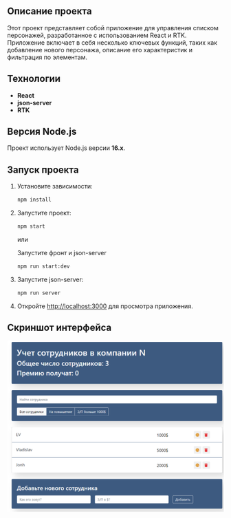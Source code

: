## Описание проекта

Этот проект представляет собой приложение для управления списком персонажей, разработанное с использованием React и RTK. Приложение включает в себя несколько ключевых функций, таких как добавление нового персонажа, описание его характеристик и фильтрация по элементам.

## Технологии

- **React**
- **json-server**
- **RTK**

## Версия Node.js

Проект использует Node.js версии **16.x**.

## Запуск проекта

1. Установите зависимости:

   ```bash
   npm install
   ```

2. Запустите проект:

   ```bash
   npm start
   ```

   или

   Запустите фронт и json-server

   ```bash
   npm run start:dev
   ```

3. Запустите json-server:

   ```bash
   npm run server
   ```

4. Откройте [http://localhost:3000](http://localhost:3000) для просмотра приложения.

## Скриншот интерфейса

![Интерфейс](https://github.com/s1zykh/employee-accounting/blob/main/src/assets/screenshot.png)
